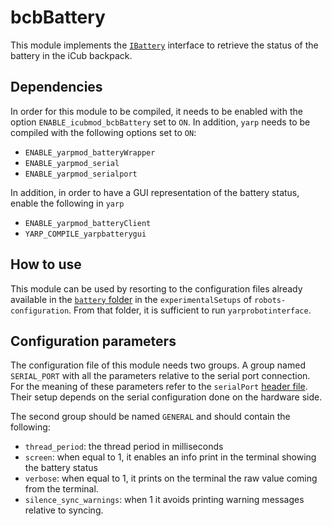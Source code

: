 # bcbBattery



This module implements the [``IBattery``](http://www.yarp.it/git-master/classyarp_1_1dev_1_1IBattery.html) interface to retrieve the status of the battery in the iCub backpack.



## Dependencies

In order for this module to be compiled, it needs to be enabled with the option ``ENABLE_icubmod_bcbBattery`` set to ``ON``. In addition, ``yarp`` needs to be compiled with the following options set to ``ON``:

- ``ENABLE_yarpmod_batteryWrapper``
- ``ENABLE_yarpmod_serial``
- ``ENABLE_yarpmod_serialport``

In addition, in order to have a GUI representation of the battery status, enable the following in ``yarp``

- ``ENABLE_yarpmod_batteryClient``
- ``YARP_COMPILE_yarpbatterygui``

## How to use

This module can be used by resorting to the configuration files already available in the [``battery`` folder](https://github.com/robotology/robots-configuration/tree/master/experimentalSetups/battery) in the ``experimentalSetups`` of ``robots-configuration``. From that folder, it is sufficient to run ``yarprobotinterface``.



## Configuration parameters

The configuration file of this module needs two groups. A group named ``SERIAL_PORT`` with all the parameters relative to the serial port connection. For the meaning of these parameters refer to the ``serialPort`` [header file](https://github.com/robotology/yarp/blob/ab488c74e37de629af207b83be2fd90ae7412b1b/src/devices/serialport/SerialDeviceDriver.h#L34-L70). Their setup depends on the serial configuration done on the hardware side.



The second group should be named ``GENERAL`` and should contain the following:

- ``thread_period``:    the thread period in milliseconds 
- ``screen``: when equal to 1, it enables an info print in the terminal showing the battery status
- ``verbose``: when equal to 1, it prints on the terminal the raw value coming from the terminal.
- ``silence_sync_warnings``: when 1 it avoids printing warning messages relative to syncing.

